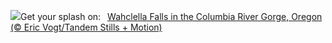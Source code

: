 ![](https://www.bing.com/th?id=OHR.WahclellaFalls_EN-US4371863309_UHD.jpg&w=1000)Get your splash on:&nbsp;&ensp;[Wahclella Falls in the Columbia River Gorge, Oregon (© Eric Vogt/Tandem Stills + Motion)](https://www.bing.com/th?id=OHR.WahclellaFalls_EN-US4371863309_UHD.jpg)
<br><br/>
